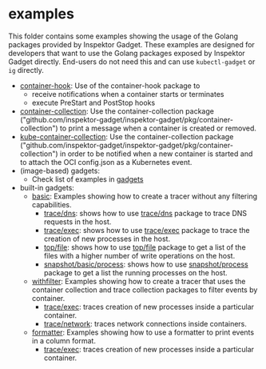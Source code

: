 # examples

This folder contains some examples showing the usage of the Golang
packages provided by Inspektor Gadget. These examples are designed for
developers that want to use the Golang packages exposed by Inspektor
Gadget directly. End-users do not need this and can use `kubectl-gadget`
or `ig` directly.

- [container-hook](container-hook/): Use of the container-hook package to
  - receive notifications when a container starts or terminates
  - execute PreStart and PostStop hooks
- [container-collection](container-collection/): Use the
  container-collection package
  ("github.com/inspektor-gadget/inspektor-gadget/pkg/container-collection") to
  print a message when a container is created or removed.
- [kube-container-collection](kube-container-collection/): Use the
  container-collection package
  ("github.com/inspektor-gadget/inspektor-gadget/pkg/container-collection") in
  order to be notified when a new container is started and to attach the
  OCI config.json as a Kubernetes event.
- (image-based) gadgets:
  - Check list of examples in [gadgets](gadgets)
- built-in gadgets:
  - [basic](builtin-gadgets/basic/): Examples showing how to create a tracer
    without any filtering capabilities.
    - [trace/dns](builtin-gadgets/basic/trace/dns/): shows how to use
      [trace/dns](https://github.com/inspektor-gadget/inspektor-gadget/tree/main/pkg/gadgets/trace/dns)
      package to trace DNS requests in the host.
    - [trace/exec](builtin-gadgets/basic/trace/exec/): shows how to use
      [trace/exec](https://github.com/inspektor-gadget/inspektor-gadget/tree/main/pkg/gadgets/trace/exec)
      package to trace the creation of new processes in the host.
    - [top/file](builtin-gadgets/basic/top/file/): shows how to use
      [top/file](https://github.com/inspektor-gadget/inspektor-gadget/tree/main/pkg/gadgets/top/file)
      package to get a list of the files with a higher number of write
      operations on the host.
    - [snapshot/basic/process](builtin-gadgets/basic/snapshot/process/): shows how to use
      [snapshot/process](https://github.com/inspektor-gadget/inspektor-gadget/tree/main/pkg/gadgets/snapshot/process)
      package to get a list the running processes on the host.
  - [withfilter](builtin-gadgets/withfilter/): Examples showing how to create a
    tracer that uses the container collection and trace collection
    packages to filter events by container.
    - [trace/exec](builtin-gadgets/withfilter/trace/exec/): traces creation of
      new processes inside a particular container.
    - [trace/network](builtin-gadgets/withfilter/trace/network): traces network
      connections inside containers.
  - [formatter](builtin-gadgets/formatter/): Examples showing how to use a formatter to
    print events in a column format.
    - [trace/exec](builtin-gadgets/formatter/trace/exec/): traces creation of
      new processes inside a particular container.
